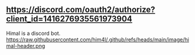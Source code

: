 ## **https://discord.com/oauth2/authorize?client_id=1416276935561973904**
Himal is a discord bot.
https://raw.githubusercontent.com/him4l/.github/refs/heads/main/image/himal-header.png
